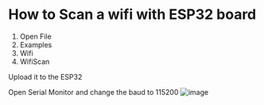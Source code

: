 # How to Scan a wifi with ESP32 board

1. Open File
2. Examples
3. Wifi
4. WifiScan

Upload it to the ESP32

Open Serial Monitor and change the baud to 115200
![image](https://github.com/user-attachments/assets/556b7d32-7adc-4501-8329-e9490fe58ab8)
